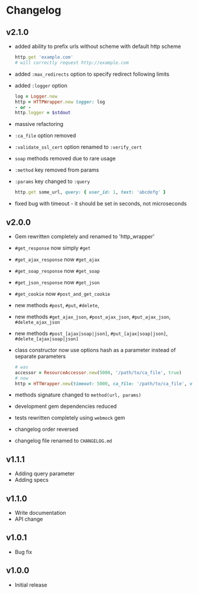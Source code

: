 # Changelog

## v2.1.0

* added ability to prefix urls without scheme with default http scheme

    ```ruby
    http.get 'example.com'
    # will correctly request http://example.com
    ```

* added `:max_redirects` option to specify redirect following limits
* added `:logger` option

    ```ruby
    log = Logger.new
    http = HTTPWrapper.new logger: log
    - or -
    http.logger = $stdout
    ```

* massive refactoring
* `:ca_file` option removed
* `:validate_ssl_cert` option renamed to `:verify_cert`
* `soap` methods removed due to rare usage
* `:method` key removed from params
* `:params` key changed to `:query`

    ```ruby
    http.get some_url, query: { user_id: 1, text: 'abcdefg' }
    ```

* fixed bug with timeout - it should be set in seconds, not microseconds

## v2.0.0

* Gem rewritten completely and renamed to 'http_wrapper'
* `#get_response` now simply `#get`
* `#get_ajax_response` now `#get_ajax`
* `#get_soap_response` now `#get_soap`
* `#get_json_response` now `#get_json`
* `#get_cookie` now `#post_and_get_cookie`
* new methods `#post`, `#put`, `#delete`,
* new methods `#get_ajax_json`, `#post_ajax_json`, `#put_ajax_json`, `#delete_ajax_json`
* new methods `#post_[ajax|soap|json]`, `#put_[ajax|soap|json]`, `#delete_[ajax|soap|json]`
* class constructor now use options hash as a parameter instead of separate parameters

    ```ruby
    # was
    accessor = ResourceAccessor.new(5000, '/path/to/ca_file', true)
    # now
    http = HTTWrapper.new(timeout: 5000, ca_file: '/path/to/ca_file', validate_ssl_cert: true)
    ```

* methods signature changed to `method(url, params)`
* development gem dependencies reduced
* tests rewritten completely using `webmock` gem
* changelog order reversed
* changelog file renamed to `CHANGELOG.md`

## v1.1.1

* Adding query parameter
* Adding specs

## v1.1.0

* Write documentation
* API change

## v1.0.1

* Bug fix

## v1.0.0

* Initial release
